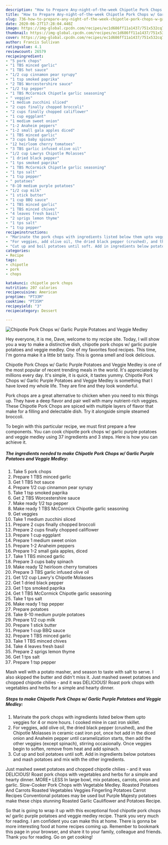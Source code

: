 ```yaml
---
description: "How to Prepare Any-night-of-the-week Chipotle Pork Chops w/ Garlic Purple Potatoes and Veggie Medley"
title: "How to Prepare Any-night-of-the-week Chipotle Pork Chops w/ Garlic Purple Potatoes and Veggie Medley"
slug: 736-how-to-prepare-any-night-of-the-week-chipotle-pork-chops-w-garlic-purple-potatoes-and-veggie-medley
date: 2020-06-27T17:28:04.440Z
image: https://img-global.cpcdn.com/recipes/ec1d686ff11a1437/751x532cq70/chipotle-pork-chops-w-garlic-purple-potatoes-and-veggie-medley-recipe-main-photo.jpg
thumbnail: https://img-global.cpcdn.com/recipes/ec1d686ff11a1437/751x532cq70/chipotle-pork-chops-w-garlic-purple-potatoes-and-veggie-medley-recipe-main-photo.jpg
cover: https://img-global.cpcdn.com/recipes/ec1d686ff11a1437/751x532cq70/chipotle-pork-chops-w-garlic-purple-potatoes-and-veggie-medley-recipe-main-photo.jpg
author: Francis Sullivan
ratingvalue: 4.1
reviewcount: 26579
recipeingredient:
- "5 pork chops"
- "1 TBS minced garlic"
- "1 TBS hot sauce"
- "1/2 cup cinnamon pear syrupy"
- "1 tsp smoked paprika"
- "2 TBS Worcestershire sauce"
- "1/2 tsp pepper"
- "1 TBS McCormick Chipotle garlic seasoning"
- " veggies"
- "1 medium zucchini sliced"
- "2 cups finally chopped broccoli"
- "2 cups finally chopped califlower"
- "1 cup eggplant"
- "1 medium sweet onion"
- "1-2 Anaheim peppers"
- "1-2 small gala apples diced"
- "1 TBS minced garlic"
- "3 cups baby spinach"
- "12 heirloom cherry tomatoes"
- "3 TBS garlic infused olive oil"
- "1/2 cup Lawrys Chipotle Molasses"
- "1 dried black pepper"
- "1 tps smoked paprika"
- "1 TBS McCormick Chipotle garlic seasoning"
- "1 tps salt"
- "1 tsp pepper"
- " potatoes"
- "8-10 medium purple potatoes"
- "1/2 cup milk"
- "1 stick butter"
- "1 cup BBQ sauce"
- "1 TBS minced garlic"
- "1 TBS minced chives"
- "4 leaves fresh basil"
- "2 sprigs lemon thyme"
- "1 tps salt"
- "1 tsp pepper"
recipeinstructions:
- "Marinate the pork chops with ingredients listed below them upto veggies for 4 or more hours. I cooked mine in cast iron skillet."
- "For veggies, add olive oil, the dried black pepper (crushed), and the Chipotle Molasses in ceramic cast iron pot, once hot add in the diced onion and Anaheim pepper until caramelization starts, then add the other veggies (except spinach), stirring occasionally. Once veggies begin to soften, remove from heat and add spinach."
- "Cut up and boil potatoes until soft. Add in ingredients below potatoes and mash potatoes and mix with the other ingredients."
categories:
- Recipe
tags:
- chipotle
- pork
- chops

katakunci: chipotle pork chops 
nutrition: 207 calories
recipecuisine: American
preptime: "PT33M"
cooktime: "PT35M"
recipeyield: "3"
recipecategory: Dessert

---
```



![Chipotle Pork Chops w/ Garlic Purple Potatoes and Veggie Medley](https://img-global.cpcdn.com/recipes/ec1d686ff11a1437/751x532cq70/chipotle-pork-chops-w-garlic-purple-potatoes-and-veggie-medley-recipe-main-photo.jpg)

Hey everyone, it is me, Dave, welcome to my recipe site. Today, I will show you a way to make a distinctive dish, chipotle pork chops w/ garlic purple potatoes and veggie medley. One of my favorites food recipes. This time, I'm gonna make it a little bit tasty. This is gonna smell and look delicious.

Chipotle Pork Chops w/ Garlic Purple Potatoes and Veggie Medley is one of the most popular of recent trending meals in the world. It's appreciated by millions every day. It's simple, it is quick, it tastes yummy. Chipotle Pork Chops w/ Garlic Purple Potatoes and Veggie Medley is something that I have loved my whole life. They are fine and they look wonderful.

Pork chops are a great alternative to chicken when you need to mix things up. They have a deep flavor and pair well with many nutrient-rich veggies. These Chipotle Pork Chops are spiced with multiple layers of flavor that make for a filling and delectable dish. Try it alongside simple steamed broccoli.


To begin with this particular recipe, we must first prepare a few components. You can cook chipotle pork chops w/ garlic purple potatoes and veggie medley using 37 ingredients and 3 steps. Here is how you can achieve it.

<!--inarticleads1-->

##### The ingredients needed to make Chipotle Pork Chops w/ Garlic Purple Potatoes and Veggie Medley:

1. Take 5 pork chops
1. Prepare 1 TBS minced garlic
1. Get 1 TBS hot sauce
1. Prepare 1/2 cup cinnamon pear syrupy
1. Take 1 tsp smoked paprika
1. Get 2 TBS Worcestershire sauce
1. Make ready 1/2 tsp pepper
1. Make ready 1 TBS McCormick Chipotle garlic seasoning
1. Get  veggies
1. Take 1 medium zucchini sliced
1. Prepare 2 cups finally chopped broccoli
1. Prepare 2 cups finally chopped califlower
1. Prepare 1 cup eggplant
1. Prepare 1 medium sweet onion
1. Prepare 1-2 Anaheim peppers
1. Prepare 1-2 small gala apples, diced
1. Take 1 TBS minced garlic
1. Prepare 3 cups baby spinach
1. Make ready 12 heirloom cherry tomatoes
1. Prepare 3 TBS garlic infused olive oil
1. Get 1/2 cup Lawry&#39;s Chipotle Molasses
1. Get 1 dried black pepper
1. Get 1 tps smoked paprika
1. Get 1 TBS McCormick Chipotle garlic seasoning
1. Take 1 tps salt
1. Make ready 1 tsp pepper
1. Prepare  potatoes
1. Take 8-10 medium purple potatoes
1. Prepare 1/2 cup milk
1. Prepare 1 stick butter
1. Prepare 1 cup BBQ sauce
1. Prepare 1 TBS minced garlic
1. Take 1 TBS minced chives
1. Take 4 leaves fresh basil
1. Prepare 2 sprigs lemon thyme
1. Get 1 tps salt
1. Prepare 1 tsp pepper


Mash well with a potato masher, and season to taste with salt to serve. I also skipped the butter and didn&#39;t miss it. Just mashed sweet potatoes and chopped chipotle chilies - and it was DELICIOUS! Roast pork chops with vegetables and herbs for a simple and hearty dinner. 

<!--inarticleads2-->

##### Steps to make Chipotle Pork Chops w/ Garlic Purple Potatoes and Veggie Medley:

1. Marinate the pork chops with ingredients listed below them upto veggies for 4 or more hours. I cooked mine in cast iron skillet.
1. For veggies, add olive oil, the dried black pepper (crushed), and the Chipotle Molasses in ceramic cast iron pot, once hot add in the diced onion and Anaheim pepper until caramelization starts, then add the other veggies (except spinach), stirring occasionally. Once veggies begin to soften, remove from heat and add spinach.
1. Cut up and boil potatoes until soft. Add in ingredients below potatoes and mash potatoes and mix with the other ingredients.


Just mashed sweet potatoes and chopped chipotle chilies - and it was DELICIOUS! Roast pork chops with vegetables and herbs for a simple and hearty dinner. MORE+ LESS In large bowl, mix potatoes, carrots, onion and garlic. Slow-Cooker Pork Chops with Vegetable Medley. Roasted Potatoes And Carrots Roasted Vegetables Veggies Fingerling Potatoes Carrot Recipes Conventional potatoes may be used but Purple Majesty potatoes make these chips stunning Roasted Garlic Cauliflower and Potatoes Recipe. 

So that is going to wrap it up with this exceptional food chipotle pork chops w/ garlic purple potatoes and veggie medley recipe. Thank you very much for reading. I am confident you can make this at home. There is gonna be more interesting food at home recipes coming up. Remember to bookmark this page in your browser, and share it to your family, colleague and friends. Thank you for reading. Go on get cooking!
